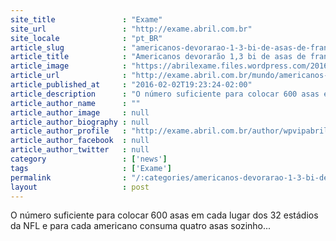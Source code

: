 ```yaml
---
site_title               : "Exame"
site_url                 : "http://exame.abril.com.br"
site_locale              : "pt_BR"
article_slug             : "americanos-devorarao-1-3-bi-de-asas-de-frango-no-super-bowl"
article_title            : "Americanos devorarão 1,3 bi de asas de frango no Super Bowl"
article_image            : "https://abrilexame.files.wordpress.com/2016/09/size_960_16_9_mulher-come-asinha-de-frango.jpg?quality=70&strip=all&w=960"
article_url              : "http://exame.abril.com.br/mundo/americanos-devorarao-1-3-bi-de-asas-de-frango-no-super-bowl/"
article_published_at     : "2016-02-02T19:23:24-02:00"
article_description      : "O número suficiente para colocar 600 asas em cada lugar dos 32 estádios da NFL e para cada americano consuma quatro asas sozinho..."
article_author_name      : ""
article_author_image     : null
article_author_biography : null
article_author_profile   : "http://exame.abril.com.br/author/wpvipabril/"
article_author_facebook  : null
article_author_twitter   : null
category                 : ['news']
tags                     : ['Exame']
permalink                : "/:categories/americanos-devorarao-1-3-bi-de-asas-de-frango-no-super-bowl/"
layout                   : post
---
```


O número suficiente para colocar 600 asas em cada lugar dos 32 estádios da NFL e para cada americano consuma quatro asas sozinho...
